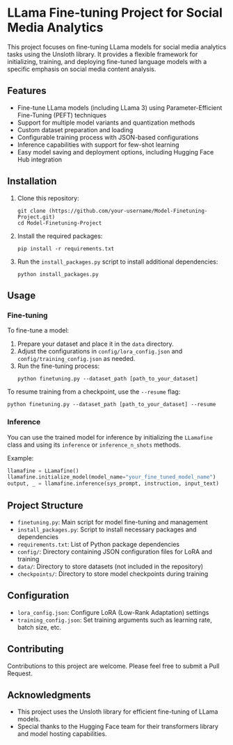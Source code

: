 # LLama Fine-tuning Project for Social Media Analytics

This project focuses on fine-tuning LLama models for social media analytics tasks using the Unsloth library. It provides a flexible framework for initializing, training, and deploying fine-tuned language models with a specific emphasis on social media content analysis.

## Features

- Fine-tune LLama models (including LLama 3) using Parameter-Efficient Fine-Tuning (PEFT) techniques
- Support for multiple model variants and quantization methods
- Custom dataset preparation and loading
- Configurable training process with JSON-based configurations
- Inference capabilities with support for few-shot learning
- Easy model saving and deployment options, including Hugging Face Hub integration

## Installation

1. Clone this repository:
   ```
   git clone (https://github.com/your-username/Model-Finetuning-Project.git)
   cd Model-Finetuning-Project
   ```

2. Install the required packages:
   ```
   pip install -r requirements.txt
   ```

3. Run the `install_packages.py` script to install additional dependencies:
   ```
   python install_packages.py
   ```

## Usage

### Fine-tuning

To fine-tune a model:

1. Prepare your dataset and place it in the `data` directory.
2. Adjust the configurations in `config/lora_config.json` and `config/training_config.json` as needed.
3. Run the fine-tuning process:
   ```
   python finetuning.py --dataset_path [path_to_your_dataset]
   ```

To resume training from a checkpoint, use the `--resume` flag:
```
python finetuning.py --dataset_path [path_to_your_dataset] --resume
```

### Inference

You can use the trained model for inference by initializing the `LLamafine` class and using its `inference` or `inference_n_shots` methods.

Example:
```python
llamafine = LLamafine()
llamafine.initialize_model(model_name="your_fine_tuned_model_name")
output, _ = llamafine.inference(sys_prompt, instruction, input_text)
```

## Project Structure

- `finetuning.py`: Main script for model fine-tuning and management
- `install_packages.py`: Script to install necessary packages and dependencies
- `requirements.txt`: List of Python package dependencies
- `config/`: Directory containing JSON configuration files for LoRA and training
- `data/`: Directory to store datasets (not included in the repository)
- `checkpoints/`: Directory to store model checkpoints during training

## Configuration

- `lora_config.json`: Configure LoRA (Low-Rank Adaptation) settings
- `training_config.json`: Set training arguments such as learning rate, batch size, etc.

## Contributing

Contributions to this project are welcome. Please feel free to submit a Pull Request.


## Acknowledgments

- This project uses the Unsloth library for efficient fine-tuning of LLama models.
- Special thanks to the Hugging Face team for their transformers library and model hosting capabilities.
